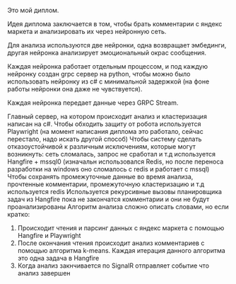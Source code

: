 Это мой диплом.

Идея диплома заключается в том, чтобы брать комментарии с яндекс маркета и анализировать их через нейронную сеть.

Для анализа используются две нейронки, одна возвращает эмбединги, другая нейронка анализирует эмоциональный окрас сообщения.

Каждая нейронка работает отдельным процессом, и под каждую нейронку создан grpc сервер на python, чтобы можно было использовать нейронку из c# с  минимальной задержкой (на фоне работы нейронки она даже не чувствуется).

Каждая нейронка передает данные через GRPC Stream.

Главный сервер, на котором происходит анализ и кластеризация написан на c#.
Чтобы обходить защиту от робота используется Playwright (на момент написания диплома это работало, сейчас перестало, надо искать другой способ)
Чтобы систему сделать отказоустойчивой к различным исключениям, которые могут возникнуть: сеть сломалась, запрос не сработал и т.д используется Hangfire + mssql0 
(изначальн использовался Redis, но после переноса разработки на windows оно сломалось с redis и работает с mssql)
Чтобы сохранять промежуточные данные во время анализа, прочтенные комментарии, промежуточную кластеризацию и т.д используется redis
Используется рекурсивные вызовы планировщика задач из Hangfire пока не закончатся комментарии и они не будут проанализированы
Алгоритм анализа сложно описать словами, но если кратко:
1) Происходит чтения и парсинг данных с яндекс маркета с помощью Hangfire и Playwright
2) После окончания чтения происходит анализ комментариев с помощью алгоритма k-means. Каждая итерация данного алгоритма это одна задача в Hangfire
3) Когда анализ закнчивается по SignalR отправляет событие что анализ завершен
